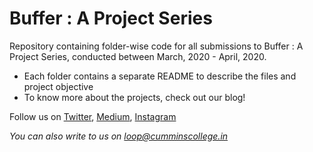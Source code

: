 # Buffer : A Project Series

Repository containing folder-wise code for all submissions to Buffer : A Project Series, conducted between March, 2020 - April, 2020.

* Each folder contains a separate README to describe the files and project objective
* To know more about the projects, check out our blog!

Follow us on [Twitter](https://twitter.com/Loopccew), [Medium](https://medium.com/@loop_17198), [Instagram]()

*You can also write to us on loop@cumminscollege.in*
